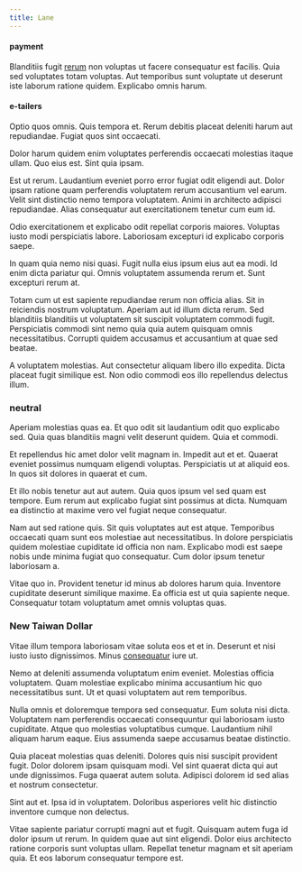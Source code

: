 ```yaml
---
title: Lane
---
```


#### payment

Blanditiis fugit [rerum](/facere/temporibus/excepturi/credit_card_account_blue_methodical.md) non voluptas ut facere consequatur est facilis. Quia sed voluptates totam voluptas. Aut temporibus sunt voluptate ut deserunt iste laborum ratione quidem. Explicabo omnis harum.

#### e-tailers

Optio quos omnis. Quis tempora et. Rerum debitis placeat deleniti harum aut repudiandae. Fugiat quos sint occaecati.

Dolor harum quidem enim voluptates perferendis occaecati molestias itaque ullam. Quo eius est. Sint quia ipsam.

Est ut rerum. Laudantium eveniet porro error fugiat odit eligendi aut. Dolor ipsam ratione quam perferendis voluptatem rerum accusantium vel earum. Velit sint distinctio nemo tempora voluptatem. Animi in architecto adipisci repudiandae. Alias consequatur aut exercitationem tenetur cum eum id.

Odio exercitationem et explicabo odit repellat corporis maiores. Voluptas iusto modi perspiciatis labore. Laboriosam excepturi id explicabo corporis saepe.

In quam quia nemo nisi quasi. Fugit nulla eius ipsum eius aut ea modi. Id enim dicta pariatur qui. Omnis voluptatem assumenda rerum et. Sunt excepturi rerum at.

Totam cum ut est sapiente repudiandae rerum non officia alias. Sit in reiciendis nostrum voluptatum. Aperiam aut id illum dicta rerum. Sed blanditiis blanditiis ut voluptatem sit suscipit voluptatem commodi fugit. Perspiciatis commodi sint nemo quia quia autem quisquam omnis necessitatibus. Corrupti quidem accusamus et accusantium at quae sed beatae.

A voluptatem molestias. Aut consectetur aliquam libero illo expedita. Dicta placeat fugit similique est. Non odio commodi eos illo repellendus delectus illum.

### neutral

Aperiam molestias quas ea. Et quo odit sit laudantium odit quo explicabo sed. Quia quas blanditiis magni velit deserunt quidem. Quia et commodi.

Et repellendus hic amet dolor velit magnam in. Impedit aut et et. Quaerat eveniet possimus numquam eligendi voluptas. Perspiciatis ut at aliquid eos. In quos sit dolores in quaerat et cum.

Et illo nobis tenetur aut aut autem. Quia quos ipsum vel sed quam est tempore. Eum rerum aut explicabo fugiat sint possimus at dicta. Numquam ea distinctio at maxime vero vel fugiat neque consequatur.

Nam aut sed ratione quis. Sit quis voluptates aut est atque. Temporibus occaecati quam sunt eos molestiae aut necessitatibus. In dolore perspiciatis quidem molestiae cupiditate id officia non nam. Explicabo modi est saepe nobis unde minima fugiat quo consequatur. Cum dolor ipsum tenetur laboriosam a.

Vitae quo in. Provident tenetur id minus ab dolores harum quia. Inventore cupiditate deserunt similique maxime. Ea officia est ut quia sapiente neque. Consequatur totam voluptatum amet omnis voluptas quas.

### New Taiwan Dollar

Vitae illum tempora laboriosam vitae soluta eos et et in. Deserunt et nisi iusto iusto dignissimos. Minus [consequatur](/earum/quo/dolorem/netherlands_antillian_guilder_incredible_concrete_computer.md) iure ut.

Nemo at deleniti assumenda voluptatum enim eveniet. Molestias officia voluptatem. Quam molestiae explicabo minima accusantium hic quo necessitatibus sunt. Ut et quasi voluptatem aut rem temporibus.

Nulla omnis et doloremque tempora sed consequatur. Eum soluta nisi dicta. Voluptatem nam perferendis occaecati consequuntur qui laboriosam iusto cupiditate. Atque quo molestias voluptatibus cumque. Laudantium nihil aliquam harum eaque. Eius assumenda saepe accusamus beatae distinctio.

Quia placeat molestias quas deleniti. Dolores quis nisi suscipit provident fugit. Dolor dolorem ipsam quisquam modi. Vel sint quaerat dicta qui aut unde dignissimos. Fuga quaerat autem soluta. Adipisci dolorem id sed alias et nostrum consectetur.

Sint aut et. Ipsa id in voluptatem. Doloribus asperiores velit hic distinctio inventore cumque non delectus.

Vitae sapiente pariatur corrupti magni aut et fugit. Quisquam autem fuga id dolor ipsum ut rerum. In quidem quae aut sint eligendi. Dolor eius architecto ratione corporis sunt voluptas ullam. Repellat tenetur magnam et sit aperiam quia. Et eos laborum consequatur tempore est.
